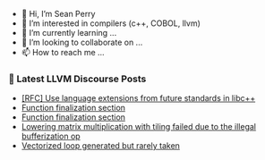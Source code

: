 - 👋 Hi, I’m Sean Perry
- 👀 I’m interested in compilers (c++, COBOL, llvm)
- 🌱 I’m currently learning ...
- 💞️ I’m looking to collaborate on ...
- 📫 How to reach me ...

<!---
s66perry/s66perry is a ✨ special ✨ repository because its `README.md` (this file) appears on your GitHub profile.
You can click the Preview link to take a look at your changes.
--->
### 📕 Latest LLVM Discourse Posts

<!-- DISCOURSE-LLVM:START -->
- [[RFC] Use language extensions from future standards in libc++](https://discourse.llvm.org/t/rfc-use-language-extensions-from-future-standards-in-libc/71898#post_1)
- [Function finalization section](https://discourse.llvm.org/t/function-finalization-section/71888#post_16)
- [Function finalization section](https://discourse.llvm.org/t/function-finalization-section/71888#post_15)
- [Lowering matrix multiplication with tiling failed due to the illegal bufferization op](https://discourse.llvm.org/t/lowering-matrix-multiplication-with-tiling-failed-due-to-the-illegal-bufferization-op/71876#post_3)
- [Vectorized loop generated but rarely taken](https://discourse.llvm.org/t/vectorized-loop-generated-but-rarely-taken/71829#post_2)
<!-- DISCOURSE-LLVM:END -->
